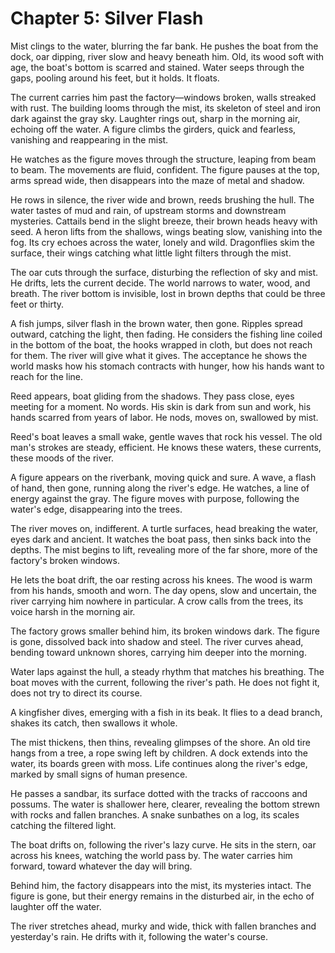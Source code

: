 # Chapter 5: Silver Flash

Mist clings to the water, blurring the far bank. He pushes the boat from the dock, oar dipping, river slow and heavy beneath him. Old, its wood soft with age, the boat's bottom is scarred and stained. Water seeps through the gaps, pooling around his feet, but it holds. It floats.

The current carries him past the factory—windows broken, walls streaked with rust. The building looms through the mist, its skeleton of steel and iron dark against the gray sky. Laughter rings out, sharp in the morning air, echoing off the water. A figure climbs the girders, quick and fearless, vanishing and reappearing in the mist.

He watches as the figure moves through the structure, leaping from beam to beam. The movements are fluid, confident. The figure pauses at the top, arms spread wide, then disappears into the maze of metal and shadow.

He rows in silence, the river wide and brown, reeds brushing the hull. The water tastes of mud and rain, of upstream storms and downstream mysteries. Cattails bend in the slight breeze, their brown heads heavy with seed. A heron lifts from the shallows, wings beating slow, vanishing into the fog. Its cry echoes across the water, lonely and wild. Dragonflies skim the surface, their wings catching what little light filters through the mist.

The oar cuts through the surface, disturbing the reflection of sky and mist. He drifts, lets the current decide. The world narrows to water, wood, and breath. The river bottom is invisible, lost in brown depths that could be three feet or thirty.

A fish jumps, silver flash in the brown water, then gone. Ripples spread outward, catching the light, then fading. He considers the fishing line coiled in the bottom of the boat, the hooks wrapped in cloth, but does not reach for them. The river will give what it gives. The acceptance he shows the world masks how his stomach contracts with hunger, how his hands want to reach for the line.

Reed appears, boat gliding from the shadows. They pass close, eyes meeting for a moment. No words. His skin is dark from sun and work, his hands scarred from years of labor. He nods, moves on, swallowed by mist.

Reed's boat leaves a small wake, gentle waves that rock his vessel. The old man's strokes are steady, efficient. He knows these waters, these currents, these moods of the river.

A figure appears on the riverbank, moving quick and sure. A wave, a flash of hand, then gone, running along the river's edge. He watches, a line of energy against the gray. The figure moves with purpose, following the water's edge, disappearing into the trees.

The river moves on, indifferent. A turtle surfaces, head breaking the water, eyes dark and ancient. It watches the boat pass, then sinks back into the depths. The mist begins to lift, revealing more of the far shore, more of the factory's broken windows.

He lets the boat drift, the oar resting across his knees. The wood is warm from his hands, smooth and worn. The day opens, slow and uncertain, the river carrying him nowhere in particular. A crow calls from the trees, its voice harsh in the morning air.

The factory grows smaller behind him, its broken windows dark. The figure is gone, dissolved back into shadow and steel. The river curves ahead, bending toward unknown shores, carrying him deeper into the morning.

Water laps against the hull, a steady rhythm that matches his breathing. The boat moves with the current, following the river's path. He does not fight it, does not try to direct its course.

A kingfisher dives, emerging with a fish in its beak. It flies to a dead branch, shakes its catch, then swallows it whole.

The mist thickens, then thins, revealing glimpses of the shore. An old tire hangs from a tree, a rope swing left by children. A dock extends into the water, its boards green with moss. Life continues along the river's edge, marked by small signs of human presence.

He passes a sandbar, its surface dotted with the tracks of raccoons and possums. The water is shallower here, clearer, revealing the bottom strewn with rocks and fallen branches. A snake sunbathes on a log, its scales catching the filtered light.

The boat drifts on, following the river's lazy curve. He sits in the stern, oar across his knees, watching the world pass by. The water carries him forward, toward whatever the day will bring.

Behind him, the factory disappears into the mist, its mysteries intact. The figure is gone, but their energy remains in the disturbed air, in the echo of laughter off the water.

The river stretches ahead, murky and wide, thick with fallen branches and yesterday's rain. He drifts with it, following the water's course. 